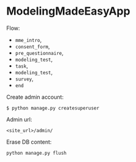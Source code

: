 # ModelingMadeEasyApp


Flow:
* `mme_intro`,
* `consent_form`,
* `pre_questionnaire`,
* `modeling_test`,
* `task`,
* `modeling_test`,
* `survey`,
* `end`

Create admin account:
    
    $ python manage.py createsuperuser

Admin url:

    <site_url>/admin/


Erase DB content:

    python manage.py flush